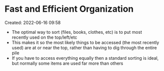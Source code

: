 # Fast and Efficient Organization
Created: 2022-06-16 09:58

- The optimal way to sort (files, books, clothes, etc) is to put most recently used on the top/left/etc
- This makes it so the most likely things to be accessed (the most recently used) are at or near the top, rather than having to dig through the entire pile
- If you have to access everything equally then a standard sorting is ideal, but normally some items are used far more than others